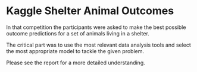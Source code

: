 # Kaggle Shelter Animal Outcomes

In that competition the participants were asked to make the best possible outcome predictions for a set of animals living in a shelter.

The critical part was to use the most relevant data analysis tools and select the most appropriate model to tackle the given problem.

Please see the report for a more detailed understanding.
